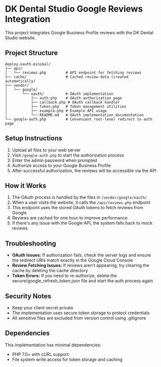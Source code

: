# DK Dental Studio Google Reviews Integration

This project integrates Google Business Profile reviews with the DK Dental Studio website.

## Project Structure

```
deploy-oauth-minimal/
├── api/
│   └── reviews.php         # API endpoint for fetching reviews
├── cache/                  # Cached review data (created automatically)
├── vendor/
│   └── google/
│       └── oauth/          # OAuth implementation
│           ├── auth.php    # OAuth authorization page
│           ├── callback.php # OAuth callback handler
│           ├── token.php   # Token management utilities
│           ├── example.php # Example API usage
│           └── README.md   # OAuth implementation documentation
└── google-auth.php         # Convenient root-level redirect to auth page
```

## Setup Instructions

1. Upload all files to your web server
2. Visit `/google-auth.php` to start the authorization process
3. Enter the admin password when prompted
4. Authorize access to your Google Business Profile
5. After successful authorization, the reviews will be accessible via the API

## How it Works

1. The OAuth process is handled by the files in `/vendor/google/oauth/`
2. When a user visits the website, it calls the `/api/reviews.php` endpoint
3. This endpoint uses the stored OAuth tokens to fetch reviews from Google
4. Reviews are cached for one hour to improve performance
5. If there's any issue with the Google API, the system falls back to mock reviews

## Troubleshooting

- **OAuth Issues:** If authorization fails, check the server logs and ensure the redirect URIs match exactly in the Google Cloud Console
- **Review Fetching Issues:** If reviews aren't appearing, try clearing the cache by deleting the cache directory
- **Token Errors:** If you need to re-authorize, delete the secure/google_refresh_token.json file and start the auth process again

## Security Notes

- Keep your client secret private
- The implementation uses secure token storage to protect credentials
- All sensitive files are excluded from version control using .gitignore

## Dependencies

This implementation has minimal dependencies:
- PHP 7.0+ with cURL support
- File system write access for token storage and caching
